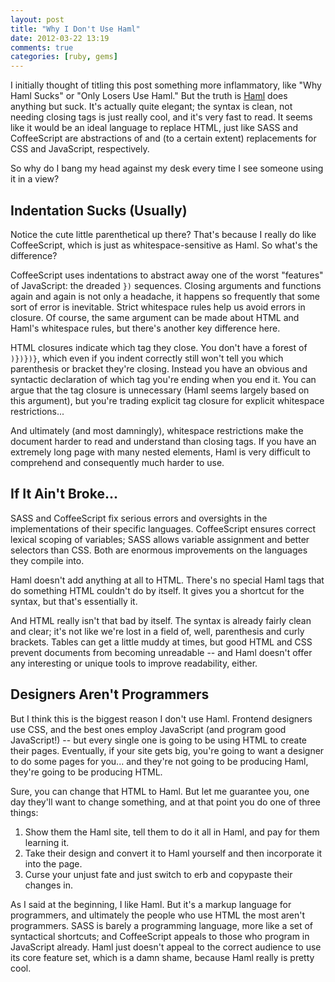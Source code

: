 ```yaml
---
layout: post
title: "Why I Don't Use Haml"
date: 2012-03-22 13:19
comments: true
categories: [ruby, gems]
---
```


I initially thought of titling this post something more inflammatory, like "Why Haml Sucks" or "Only Losers Use Haml." But the truth is [Haml](http://haml-lang.com/) does anything but suck. It's actually quite elegant; the syntax is clean, not needing closing tags is just really cool, and it's very fast to read. It seems like it would be an ideal language to replace HTML, just like SASS and CoffeeScript are abstractions of and (to a certain extent) replacements for CSS and JavaScript, respectively.

So why do I bang my head against my desk every time I see someone using it in a view?

<!-- more -->

## Indentation Sucks (Usually)

Notice the cute little parenthetical up there? That's because I really do like CoffeeScript, which is just as whitespace-sensitive as Haml. So what's the difference?

CoffeeScript uses indentations to abstract away one of the worst "features" of JavaScript: the dreaded ```})``` sequences. Closing arguments and functions again and again is not only a headache, it happens so frequently that some sort of error is inevitable. Strict whitespace rules help us avoid errors in closure. Of course, the same argument can be made about HTML and Haml's whitespace rules, but there's another key difference here.

HTML closures indicate which tag they close. You don't have a forest of ```)})})}```, which even if you indent correctly still won't tell you which parenthesis or bracket they're closing. Instead you have an obvious and syntactic declaration of which tag you're ending when you end it. You can argue that the tag closure is unnecessary (Haml seems largely based on this argument), but you're trading explicit tag closure for explicit whitespace restrictions...

And ultimately (and most damningly), whitespace restrictions make the document harder to read and understand than closing tags. If you have an extremely long page with many nested elements, Haml is very difficult to comprehend and consequently much harder to use.

## If It Ain't Broke...

SASS and CoffeeScript fix serious errors and oversights in the implementations of their specific languages. CoffeeScript ensures correct lexical scoping of variables; SASS allows variable assignment and better selectors than CSS. Both are enormous improvements on the languages they compile into.

Haml doesn't add anything at all to HTML. There's no special Haml tags that do something HTML couldn't do by itself. It gives you a shortcut for the syntax, but that's essentially it.

And HTML really isn't that bad by itself. The syntax is already fairly clean and clear; it's not like we're lost in a field of, well, parenthesis and curly brackets. Tables can get a little muddy at times, but good HTML and CSS prevent documents from becoming unreadable -- and Haml doesn't offer any interesting or unique tools to improve readability, either.

## Designers Aren't Programmers

But I think this is the biggest reason I don't use Haml. Frontend designers use CSS, and the best ones employ JavaScript (and program good JavaScript!) -- but every single one is going to be using HTML to create their pages. Eventually, if your site gets big, you're going to want a designer to do some pages for you... and they're not going to be producing Haml, they're going to be producing HTML.

Sure, you can change that HTML to Haml. But let me guarantee you, one day they'll want to change something, and at that point you do one of three things:

1. Show them the Haml site, tell them to do it all in Haml, and pay for them learning it.
2. Take their design and convert it to Haml yourself and then incorporate it into the page.
3. Curse your unjust fate and just switch to erb and copypaste their changes in.

As I said at the beginning, I like Haml. But it's a markup language for programmers, and ultimately the people who use HTML the most aren't programmers. SASS is barely a programming language, more like a set of syntactical shortcuts; and CoffeeScript appeals to those who program in JavaScript already. Haml just doesn't appeal to the correct audience to use its core feature set, which is a damn shame, because Haml really is pretty cool.